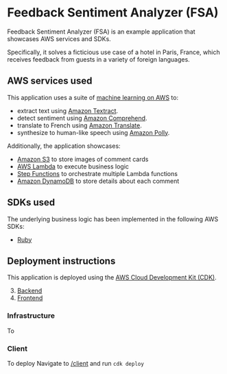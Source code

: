 # Feedback Sentiment Analyzer (FSA)

Feedback Sentiment Analyzer (FSA) is an example application that showcases AWS services and SDKs.

Specifically, it solves a ficticious use case of a hotel in Paris, France, which receives feedback from guests in a variety of foreign languages.

## AWS services used

This application uses a suite of [machine learning on AWS](https://aws.amazon.com/machine-learning/) to:
* extract text using [Amazon Textract](https://aws.amazon.com/textract/).
* detect sentiment using [Amazon Comprehend](https://aws.amazon.com/comprehend/).
* translate to French using [Amazon Translate](https://aws.amazon.com/translate/).
* synthesize to human-like speech using [Amazon Polly](https://aws.amazon.com/polly/).

Additionally, the application showcases:
* [Amazon S3]() to store images of comment cards
* [AWS Lambda]() to execute business logic
* [Step Functions]() to orchestrate multiple Lambda functions 
* [Amazon DynamoDB]() to store details about each comment

## SDKs used
The underlying business logic has been implemented in the following AWS SDKs:
* [Ruby](https://aws.amazon.com/sdk-for-ruby/)

## Deployment instructions
This application is deployed using the [AWS Cloud Development Kit (CDK)](https://aws.amazon.com/cdk/).



3. [Backend](#infrastructure)
1. [Frontend](#client)

### Infrastructure
To

### Client
To deploy Navigate to [/client](/client) and run `cdk deploy`